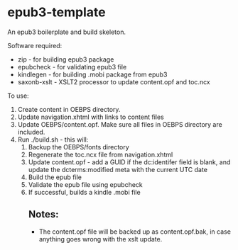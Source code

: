 epub3-template
==============

An epub3 boilerplate and build skeleton.

Software required:

* zip - for building epub3 package
* epubcheck - for validating epub3 file
* kindlegen - for building .mobi package from epub3
* saxonb-xslt - XSLT2 processor to update content.opf and toc.ncx

To use:
<ol>
 <li>Create content in OEBPS directory. 
 <li>Update navigation.xhtml with links to content files
 <li>Update OEBPS/content.opf. Make sure all files in OEBPS directory
   are included.
 <li>Run ./build.sh - this will:
    <ol>
     <li>Backup the OEBPS/fonts directory
     <li>Regenerate the toc.ncx file from navigation.xhtml
     <li>Update content.opf - add a GUID if the dc:identifer field is blank,
       and update the dcterms:modified meta with the current UTC date
     <li>Build the epub file
     <li>Validate the epub file using epubcheck
     <li>If successful, builds a kindle .mobi file
  </ol>
<ol>

Notes:
------

* The content.opf file will be backed up as content.opf.bak, in case
  anything goes wrong with the xslt update.

